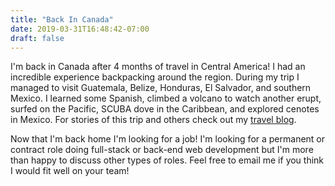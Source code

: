 ```yaml
---
title: "Back In Canada"
date: 2019-03-31T16:48:42-07:00
draft: false
---
```


I'm back in Canada after 4 months of travel in Central America! I had an incredible experience backpacking around the region. During my trip I managed to visit Guatemala, Belize, Honduras, El Salvador, and southern Mexico. I learned some Spanish, climbed a volcano to watch another erupt, surfed on the Pacific, SCUBA dove in the Caribbean, and explored cenotes in Mexico. For stories of this trip and others check out my [travel blog](https://trainplanehostelhotel.wordpress.com/).

Now that I'm back home I'm looking for a job! I'm looking for a permanent or contract role doing full-stack or back-end web development but I'm more than happy to discuss other types of roles. Feel free to email me if you think I would fit well on your team!